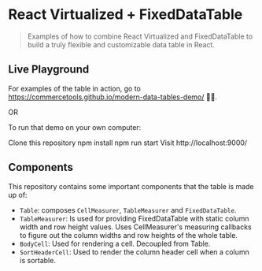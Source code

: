 # React Virtualized + FixedDataTable
> Examples of how to combine React Virtualized and FixedDataTable to build a truly flexible and customizable data table in React.

## Live Playground
For examples of the table in action, go to https://commercetools.github.io/modern-data-tables-demo/ 👀✨.

OR

To run that demo on your own computer:

Clone this repository
npm install
npm run start
Visit http://localhost:9000/

## Components
This repository contains some important components that the table is made up of:

- `Table`: composes `CellMeasurer`, `TableMeasurer` and `FixedDataTable`.
- `TableMeasurer`: Is used for providing FixedDataTable with static column width and row height values. Uses CellMeasurer's measuring callbacks to figure out the column widths and row heights of the whole table.
- `BodyCell`: Used for rendering a cell. Decoupled from Table.
- `SortHeaderCell`: Used to render the column header cell when a column is sortable.

